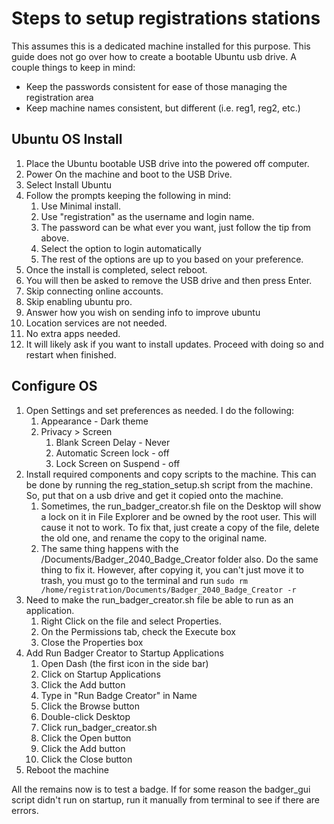 # Steps to setup registrations stations

This assumes this is a dedicated machine installed for this purpose.  This guide does not go over how to create a bootable Ubuntu usb drive.  A couple things to keep in mind:

- Keep the passwords consistent for ease of those managing the registration area
- Keep machine names consistent, but different (i.e. reg1, reg2, etc.)

## Ubuntu OS Install

1. Place the Ubuntu bootable USB drive into the powered off computer.
2. Power On the machine and boot to the USB Drive.
3. Select Install Ubuntu
4. Follow the prompts keeping the following in mind:
   1. Use Minimal install.
   2. Use "registration" as the username and login name.
   3. The password can be what ever you want, just follow the tip from above.
   4. Select the option to login automatically
   5. The rest of the options are up to you based on your preference.
5. Once the install is completed, select reboot.
6. You will then be asked to remove the USB drive and then press Enter.
7. Skip connecting online accounts.
8. Skip enabling ubuntu pro.
9. Answer how you wish on sending info to improve ubuntu
10. Location services are not needed.
11. No extra apps needed.
12. It will likely ask if you want to install updates. Proceed with doing so and restart when finished.

## Configure OS

1. Open Settings and set preferences as needed.  I do the following:
    1. Appearance - Dark theme
    2. Privacy > Screen
        1. Blank Screen Delay - Never
        2. Automatic Screen lock - off
        3. Lock Screen on Suspend - off
2. Install required components and copy scripts to the machine. This can be done by running the reg_station_setup.sh script from the machine.  So, put that on a usb drive and get it copied onto the machine.
   1. Sometimes, the run_badger_creator.sh file on the Desktop will show a lock on it in File Explorer and be owned by the root user. This will cause it not to work.  To fix that, just create a copy of the file, delete the old one, and rename the copy to the original name.
   2. The same thing happens with the /Documents/Badger_2040_Badge_Creator folder also.  Do the same thing to fix it.  However, after copying it, you can't just move it to trash, you must go to the terminal and run ```sudo rm /home/registration/Documents/Badger_2040_Badge_Creator -r```
3. Need to make the run_badger_creator.sh file be able to run as an application.
   1. Right Click on the file and select Properties.
   2. On the Permissions tab, check the Execute box
   3. Close the Properties box
4. Add Run Badger Creator to Startup Applications
   1. Open Dash (the first icon in the side bar)
   2. Click on Startup Applications
   3. Click the Add button
   4. Type in "Run Badge Creator" in Name
   5. Click the Browse button
   6. Double-click Desktop
   7. Click run_badger_creator.sh
   8. Click the Open button
   9. Click the Add button
   10. Click the Close button
5. Reboot the machine

All the remains now is to test a badge.  If for some reason the badger_gui script didn't run on startup, run it manually from terminal to see if there are errors.
